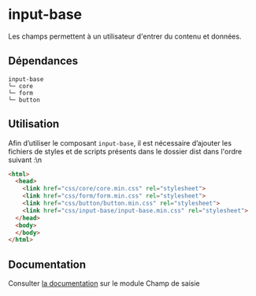 # input-base

Les champs permettent à un utilisateur d'entrer du contenu et données.

## Dépendances
```shell
input-base
└─ core
└─ form
└─ button
```

## Utilisation
Afin d’utiliser le composant `input-base`, il est nécessaire d’ajouter les fichiers de styles et de scripts présents dans le dossier dist dans l'ordre suivant :\n
```html
<html>
  <head>
    <link href="css/core/core.min.css" rel="stylesheet">
    <link href="css/form/form.min.css" rel="stylesheet">
    <link href="css/button/button.min.css" rel="stylesheet">
    <link href="css/input-base/input-base.min.css" rel="stylesheet">
  </head>
  <body>
  </body>
</html>
```

## Documentation

Consulter [la documentation](https://www.systeme-de-design.gouv.fr/elements-d-interface/blocs-fonctionnels/adresse-electronique) sur le module Champ de saisie